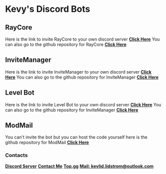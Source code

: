 # Kevy's Discord Bots


## RayCore
Here is the link to invite RayCore to your own discord server **[Click Here](https://discord.com/oauth2/authorize?client_id=730519651448127518&permissions=8&scope=bot)**
You can also go to the github repository for RayCore **[Click Here](https://github.com/kevify/raycore)**

## InviteManager
Here is the link to invite InviteManager to your own discord server **[Click Here](https://discord.com/api/oauth2/authorize?client_id=719153033300410378&permissions=8&scope=bot)**
You can also go to the github repository for InviteManager **[Click Here](https://github.com/kevify/InviteManager)**

## Level Bot
Here is the link to invite Level Bot to your own discord server **[Click Here](https://discord.com/api/oauth2/authorize?client_id=765843009056931850&permissions=8&scope=bot)**
You can also go to the github repository for InviteManager **[Click Here](https://github.com/kevify/Level-Bot)**

## ModMail
You can't invite the bot but you can host the code yourself here is the github repository for ModMail **[Click Here](https://github.com/kevify/ModMail)**

### Contacts
**[Discord Server](https://discord.gg/aVJfFbh)**
**[Contact Me](https://www.reddit.com/user/Kevybtw)**
**[Top.gg](https://top.gg/user/292948682884775937)**
**[Mail: kevlid.lidstrom@outlook.com](https://outlook.live.com/mail)**
